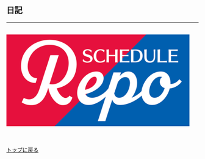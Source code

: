 ## 日記
***
<br />
<img src="../imgs/logo.png" width="480px">
<br /><br /><br />

[トップに戻る](../index.md)